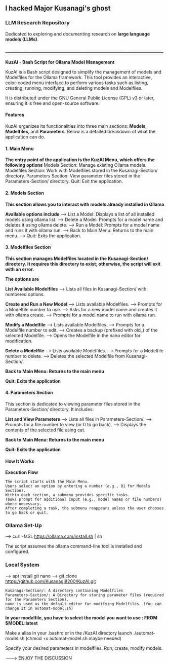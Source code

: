 ## I hacked Major Kusanagi's ghost

### LLM Research Repository

Dedicated to exploring and documenting research on **large language models (LLMs)**. 

####  ___________________________________________________________________________

**KuzAI - Bash Script for Ollama Model Management**

KuzAI is a Bash script designed to simplify the management of models and Modelfiles for the Ollama framework. 
This tool provides an interactive, color-coded menu interface to perform various tasks such as listing, creating, running, modifying, and deleting models and Modelfiles. 

It is distributed under the GNU General Public License (GPL) v3 or later, ensuring it is free and open-source software.

#### Features

KuzAI organizes its functionalities into three main sections: **Models**, **Modelfiles**, and **Parameters**.
Below is a detailed breakdown of what the application can do.

#### 1. Main Menu

**The entry point of the application is the KuzAI Menu, which offers the following options**
    Models Section: Manage existing Ollama models.
    Modelfiles Section: Work with Modelfiles stored in the Kusanagi-Section/ directory.
    Parameters Section: View parameter files stored in the Parameters-Section/ directory.
    Quit: Exit the application.


#### 2. Models Section

**This section allows you to interact with models already installed in Ollama** 

**Available options include**
--> List a Model: Displays a list of all installed models using ollama list.
--> Delete a Model: Prompts for a model name and deletes it using ollama delete.
--> Run a Model: Prompts for a model name and runs it with ollama run.
--> Back to Main Menu: Returns to the main menu.
--> Quit: Exits the application.


#### 3. Modelfiles Section

**This section manages Modelfiles located in the Kusanagi-Section/ directory. It requires this directory to exist; otherwise, the script will exit with an error.**

**The options are**

**List Available Modelfiles**
--> Lists all files in Kusanagi-Section/ with numbered options.
    
**Create and Run a New Model** 
--> Lists available Modelfiles.
--> Prompts for a Modelfile number to use.
--> Asks for a new model name and creates it with ollama create.
--> Prompts for a model name to run with ollama run.
        
**Modify a Modelfile**
--> Lists available Modelfiles.
--> Prompts for a Modelfile number to edit.
--> Creates a backup (prefixed with old_) of the selected Modelfile.
--> Opens the Modelfile in the nano editor for modification.
        
**Delete a Modelfile**
--> Lists available Modelfiles.
--> Prompts for a Modelfile number to delete.
--> Deletes the selected Modelfile from Kusanagi-Section/.
        
**Back to Main Menu: Returns to the main menu**

**Quit: Exits the application**


#### 4. Parameters Section

This section is dedicated to viewing parameter files stored in the Parameters-Section/ directory. It includes:

**List and View Parameters**
--> Lists all files in Parameters-Section/.
--> Prompts for a file number to view (or 0 to go back).
--> Displays the contents of the selected file using cat.

**Back to Main Menu: Returns to the main menu**

**Quit: Exits the application**


#### How It Works

**Execution Flow**

    The script starts with the Main Menu.
    Users select an option by entering a number (e.g., 01 for Models Section).
    Within each section, a submenu provides specific tasks.
    Tasks prompt for additional input (e.g., model names or file numbers) where necessary.
    After completing a task, the submenu reappears unless the user chooses to go back or quit.

### Ollama Set-Up

--> curl -fsSL https://ollama.com/install.sh | sh

The script assumes the ollama command-line tool is installed and configured.

### Local System

--> apt install git nano 
--> git clone https://github.com/Kusanagi8200/KuzAI.git

    Kusanagi-Section/: A directory containing Modelfiles
    Parameters-Section/: A Directory for storing parameter files (required for the Parameters Section).
    nano is used as the default editor for modifying Modelfiles. (You can change it in automat-model.sh)
    
**In your modelfile, you have to select the model you want to use : FROM $MODEL:latest**

Make a alias in your .bashrc or in the /KuzAI directory launch ./automat-model.sh (chmod +x automat-model.sh maybe needed)

Specify your desired parameters in modelfiles. Run, create, modify models. 

---> ENJOY THE DISCUSSION 


